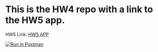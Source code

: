 # This is the HW4 repo with a link to the HW5 app.

HW5 Link:  [HW5 APP](https://hw5-app.herokuapp.com/#/)

[![Run in Postman](https://run.pstmn.io/button.svg)](https://app.getpostman.com/run-collection/a7b655b590dd5308db31#?env%5BHW4%20Auth%20Token%5D=W3sia2V5IjoiQXV0aG9yaXphdGlvbiIsInZhbHVlIjoiIiwiZW5hYmxlZCI6dHJ1ZX0seyJrZXkiOiJ0b2tlbiIsInZhbHVlIjoiIiwiZW5hYmxlZCI6dHJ1ZX1d)
